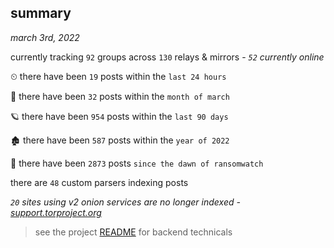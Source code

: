 
## summary
_march 3rd, 2022_

currently tracking `92` groups across `130` relays & mirrors - _`52` currently online_

⏲ there have been `19` posts within the `last 24 hours`

🦈 there have been `32` posts within the `month of march`

🪐 there have been `954` posts within the `last 90 days`

🏚 there have been `587` posts within the `year of 2022`

🦕 there have been `2873` posts `since the dawn of ransomwatch`

there are `48` custom parsers indexing posts

_`20` sites using v2 onion services are no longer indexed - [support.torproject.org](https://support.torproject.org/onionservices/v2-deprecation/)_

> see the project [README](https://github.com/thetanz/ransomwatch#ransomwatch--) for backend technicals
